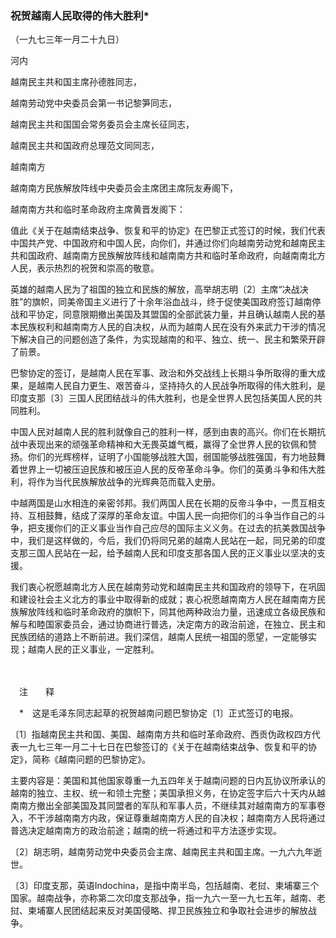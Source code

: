 ### **祝贺越南人民取得的伟大胜利**\*

（一九七三年一月二十九日）

河内

越南民主共和国主席孙德胜同志，

越南劳动党中央委员会第一书记黎笋同志，

越南民主共和国国会常务委员会主席长征同志，

越南民主共和国政府总理范文同同志，

越南南方

越南南方民族解放阵线中央委员会主席团主席阮友寿阁下，

越南南方共和临时革命政府主席黄晋发阁下：

值此《关于在越南结束战争、恢复和平的协定》在巴黎正式签订的时候，我们代表中国共产党、中国政府和中国人民，向你们，并通过你们向越南劳动党和越南民主共和国政府、越南南方民族解放阵线和越南南方共和临时革命政府，向越南南北方人民，表示热烈的祝贺和崇高的敬意。

英雄的越南人民为了祖国的独立和民族的解放，高举胡志明〔2〕主席“决战决胜”的旗帜，同美帝国主义进行了十余年浴血战斗，终于促使美国政府签订越南停战和平协定，同意限期撤出美国及其盟国的全部武装力量，并且确认越南人民的基本民族权利和越南南方人民的自决权，从而为越南人民在没有外来武力干涉的情况下解决自己的问题创造了条件，为实现越南的和平、独立、统一、民主和繁荣开辟了前景。

巴黎协定的签订，是越南人民在军事、政治和外交战线上长期斗争所取得的重大成果，是越南人民自力更生、艰苦奋斗，坚持持久的人民战争所取得的伟大胜利，是印度支那〔3〕三国人民团结战斗的伟大胜利，也是全世界人民包括美国人民的共同胜利。

中国人民对越南人民的胜利就像自己的胜利一样，感到由衷的高兴。你们在长期抗战中表现出来的顽强革命精神和大无畏英雄气概，赢得了全世界人民的钦佩和赞扬。你们的光辉榜样，证明了小国能够战胜大国，弱国能够战胜强国，有力地鼓舞着世界上一切被压迫民族和被压迫人民的反帝革命斗争。你们的英勇斗争和伟大胜利，将作为当代民族解放战争的光辉典范而载入史册。

中越两国是山水相连的亲密邻邦。我们两国人民在长期的反帝斗争中，一贯互相支持、互相鼓舞，结成了深厚的革命友谊。中国人民一向把你们的斗争当作自己的斗争，把支援你们的正义事业当作自己应尽的国际主义义务。在过去的抗美救国战争中，我们是这样做的，今后，我们仍将同兄弟的越南人民站在一起，同兄弟的印度支那三国人民站在一起，给予越南人民和印度支那各国人民的正义事业以坚决的支援。

我们衷心祝愿越南北方人民在越南劳动党和越南民主共和国政府的领导下，在巩固和建设社会主义北方的事业中取得新的成就；衷心祝愿越南南方人民在越南南方民族解放阵线和临时革命政府的旗帜下，同其他两种政治力量，迅速成立各级民族和解与和睦国家委员会，通过协商进行普选，决定南方的政治前途，在独立、民主和民族团结的道路上不断前进。我们深信，越南人民统一祖国的愿望，一定能够实现；越南人民的正义事业，一定胜利。

　　

　注　　释　

　\*　这是毛泽东同志起草的祝贺越南问题巴黎协定〔1〕正式签订的电报。

〔1〕指越南民主共和国、美国、越南南方共和临时革命政府、西贡伪政权四方代表一九七三年一月二十七日在巴黎签订的《关于在越南结束战争、恢复和平的协定》，简称《越南问题的巴黎协定》。

主要内容是：美国和其他国家尊重一九五四年关于越南问题的日内瓦协议所承认的越南的独立、主权、统一和领土完整；美国承担义务，在协定签字后六十天内从越南南方撤出全部美国及其同盟者的军队和军事人员，不继续其对越南南方的军事卷入，不干涉越南南方内政，保证尊重越南南方人民的自决权；越南南方人民将通过普选决定越南南方的政治前途；越南的统一将通过和平方法逐步实现。

〔2〕胡志明，越南劳动党中央委员会主席、越南民主共和国主席。一九六九年逝世。

〔3〕印度支那，英语Indochina，是指中南半岛，包括越南、老挝、柬埔寨三个国家。越南战争，亦称第二次印度支那战争，指一九六一至一九七五年，越南、老挝、柬埔寨人民团结起来反对美国侵略、捍卫民族独立和争取社会进步的解放战争。